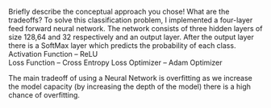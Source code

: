 Briefly describe the conceptual approach you chose! What are the tradeoffs? 
To solve this classification problem, I implemented a four-layer feed forward neural network.  The network consists of three hidden layers of size 128,64 and 32 respectively and an output layer. After the output layer there is a SoftMax layer which predicts the probability of each class. 
Activation Function – ReLU  
Loss Function – Cross Entropy Loss 
Optimizer – Adam Optimizer 

The main tradeoff of using a Neural Network is overfitting as we increase the model capacity (by increasing the depth of the model) there is a high chance of overfitting. 

